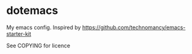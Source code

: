 dotemacs
========

My emacs config. Inspired by https://github.com/technomancy/emacs-starter-kit

See COPYING for licence
